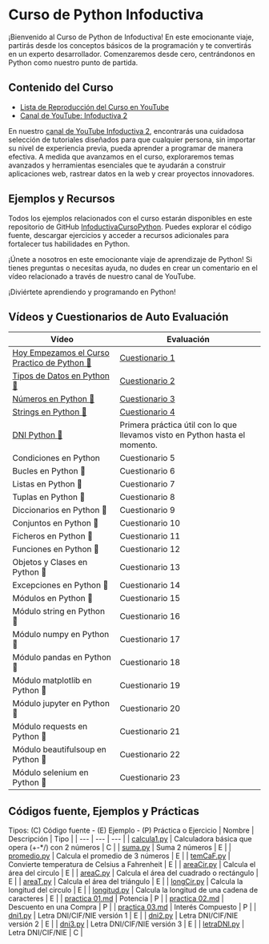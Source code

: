 # Curso de Python Infoductiva
¡Bienvenido al Curso de Python de Infoductiva!
En este emocionante viaje, partirás desde los conceptos básicos de la programación y te convertirás en un experto desarrollador. Comenzaremos desde cero, centrándonos en Python como nuestro punto de partida.

## Contenido del Curso
- [Lista de Reproducción del Curso en YouTube](https://www.youtube.com/playlist?list=PL_yx33PLMxWEKR_3nVKOosNxkdi0zA1pb)
- [Canal de YouTube: Infoductiva 2](https://www.youtube.com/c/INFODUCTIVA2)

En nuestro [canal de YouTube Infoductiva 2](https://www.youtube.com/c/INFODUCTIVA2), encontrarás una cuidadosa selección de tutoriales diseñados para que cualquier persona, sin importar su nivel de experiencia previa, pueda aprender a programar de manera efectiva. A medida que avanzamos en el curso, exploraremos temas avanzados y herramientas esenciales que te ayudarán a construir aplicaciones web, rastrear datos en la web y crear proyectos innovadores.

## Ejemplos y Recursos
Todos los ejemplos relacionados con el curso estarán disponibles en este repositorio de GitHub [InfoductivaCursoPython](https://github.com/PedroRenaut/InfoductivaCursoPython). Puedes explorar el código fuente, descargar ejercicios y acceder a recursos adicionales para fortalecer tus habilidades en Python.

¡Únete a nosotros en este emocionante viaje de aprendizaje de Python!
Si tienes preguntas o necesitas ayuda, no dudes en crear un comentario en el vídeo relacionado a través de nuestro canal de YouTube.

¡Diviértete aprendiendo y programando en Python!

## Vídeos y Cuestionarios de Auto Evaluación
| Vídeo | Evaluación |
| --- | --- |
| [Hoy Empezamos el Curso Practico de Python 🐍](https://youtu.be/FhWzuJs9Qjw) | [Cuestionario 1](https://forms.gle/TwTPPucHssdiQKmH7) |
| [Tipos de Datos en Python 🐍](https://youtu.be/JGa72bnXjnY) | [Cuestionario 2](https://forms.gle/FvYLtn59qL1oFjNi7) |
| [Números en Python 🐍](https://youtu.be/abGW9J9gtsE) | [Cuestionario 3](https://forms.gle/SH4U88EDsHNw1GVa8) |
| [Strings en Python 🐍](https://youtu.be/ZAXkKBHs97s) | [Cuestionario 4](https://forms.gle/rstNSTcQrLS2hHK26) |
| [DNI Python 🐍](https://youtu.be/QocvehgU5qU) | Primera práctica útil con lo que llevamos visto en Python hasta el momento. |
| Condiciones en Python | Cuestionario 5 |
| Bucles en Python 🐍 | Cuestionario 6 |
| Listas en Python 🐍 | Cuestionario 7 |
| Tuplas en Python 🐍 | Cuestionario 8 |
| Diccionarios en Python 🐍 | Cuestionario 9 |
| Conjuntos en Python 🐍 | Cuestionario 10 |
| Ficheros en Python 🐍 | Cuestionario 11 |
| Funciones en Python 🐍 | Cuestionario 12 |
| Objetos y Clases en Python 🐍 | Cuestionario 13 |
| Excepciones en Python 🐍 | Cuestionario 14 |
| Módulos en Python 🐍 | Cuestionario 15 |
| Módulo string en Python 🐍 | Cuestionario 16 |
| Módulo numpy en Python 🐍 | Cuestionario 17 |
| Módulo pandas en Python 🐍 | Cuestionario 18 |
| Módulo matplotlib en Python 🐍 | Cuestionario 19 |
| Módulo jupyter en Python 🐍 | Cuestionario 20 |
| Módulo requests en Python 🐍 | Cuestionario 21 |
| Módulo beautifulsoup en Python 🐍 | Cuestionario 22 |
| Módulo selenium en Python 🐍 | Cuestionario 23 |

## Códigos fuente, Ejemplos y Prácticas
Tipos: (C) Código fuente - (E) Ejemplo - (P) Práctica o Ejercicio
| Nombre | Descripción | Tipo |
| --- | --- | --- |
| [calcula1.py](https://github.com/PedroRenaut/InfoductivaCursoPython/blob/main/codigos/calcula1.py) | Calculadora básica que opera (+-*/) con 2 números | C |
| [suma.py](https://github.com/PedroRenaut/InfoductivaCursoPython/blob/main/ejemplos/suma.py) | Suma 2 números | E |
| [promedio.py](https://github.com/PedroRenaut/InfoductivaCursoPython/blob/main/ejemplos/promedio.py) | Calcula el promedio de 3 números | E |
| [temCaF.py](https://github.com/PedroRenaut/InfoductivaCursoPython/blob/main/ejemplos/tempCaF.py) | Convierte temperatura de Celsius a Fahrenheit | E |
| [areaCir.py](https://github.com/PedroRenaut/InfoductivaCursoPython/blob/main/ejemplos/areaCir.py) | Calcula el área del circulo | E |
| [areaC.py](https://github.com/PedroRenaut/InfoductivaCursoPython/blob/main/ejemplos/areaC.py) | Calcula el área del cuadrado o rectángulo | E |
| [areaT.py](https://github.com/PedroRenaut/InfoductivaCursoPython/blob/main/ejemplos/areaT.py) | Calcula el área del triángulo | E |
| [longCir.py](https://github.com/PedroRenaut/InfoductivaCursoPython/blob/main/ejemplos/longCir.py) | Calcula la longitud del circulo | E |
| [longitud.py](https://github.com/PedroRenaut/InfoductivaCursoPython/blob/main/ejemplos/longitud.py) | Calcula la longitud de una cadena de caracteres | E |
| [practica 01.md](https://github.com/PedroRenaut/InfoductivaCursoPython/blob/main/practicas/practica%2001.md) | Potencia | P |
| [practica 02.md](https://github.com/PedroRenaut/InfoductivaCursoPython/blob/main/practicas/practica%2002.md) | Descuento en una Compra | P |
| [practica 03.md](https://github.com/PedroRenaut/InfoductivaCursoPython/blob/main/practicas/practica%2003.md) | Interés Compuesto | P |
| [dni1.py](https://github.com/PedroRenaut/InfoductivaCursoPython/blob/main/ejemplos/dni1.py) | Letra DNI/CIF/NIE versión 1 | E |
| [dni2.py](https://github.com/PedroRenaut/InfoductivaCursoPython/blob/main/ejemplos/dni2.py) | Letra DNI/CIF/NIE versión 2 | E |
| [dni3.py](https://github.com/PedroRenaut/InfoductivaCursoPython/blob/main/ejemplos/dni3.py) | Letra DNI/CIF/NIE versión 3 | E |
| [letraDNI.py](https://github.com/PedroRenaut/InfoductivaCursoPython/blob/main/codigos/letraDNI.py) | Letra DNI/CIF/NIE | C |
